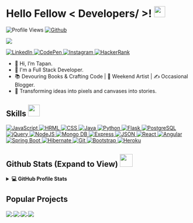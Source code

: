 <h1> Hello Fellow < Developers/ >! <img src = "https://raw.githubusercontent.com/MartinHeinz/MartinHeinz/master/wave.gif" width = 30px> </h1>
<p align='center'>
</p>


![Profile Views](https://komarev.com/ghpvc/?username=1998tapan&label=Profile%20views&color=0e75b6&style=flat")
[![Github](https://img.shields.io/github/followers/1998tapan?label=Follow&style=social)](https://github.com/1998tapan)

<p>
  <a href="https://github.com/DenverCoder1/readme-typing-svg"><img src="https://readme-typing-svg.herokuapp.com?&font=IBM+Plex+Sans&color=abcdef&size=20&lines=Welcome+to+my+GitHub+Profile!;I'm+a+Full+Stack+Developer;I'm+a+Computer+Science+Engineer" /></a>
</p>

   <a href="https://www.linkedin.com/in/tapan-dabrai-6526a1134/" target="_blank">
    <img alt="LinkedIn" src="https://img.shields.io/badge/LinkedIn-0077B5?style=for-the-badge&logo=linkedin&logoColor=white">
  </a>   
   <a href="https://codepen.io/Tapan681/" target="_blank">
    <img alt="CodePen" src="https://img.shields.io/badge/CodePen-111?style=for-the-badge&logo=CodePen&logoColor=white">
  </a>  
  <a href="https://www.instagram.com/techwizinspace/" target="_blank">
    <img alt="Instagram" src="https://img.shields.io/badge/Instagram-E4405F?style=for-the-badge&logo=instagram&logoColor=white">
  </a>  
 <a href="https://www.hackerrank.com/profile/1998tapan/" target="_blank">
    <img alt="HackerRank" src="https://img.shields.io/badge/-Hackerrank-2EC866?style=for-the-badge&logo=HackerRank&logoColor=white">
  </a>

- 👋 Hi, I’m Tapan.
- 💼 I'm a Full Stack Developer.
- 📚 Devouring Books & Crafting Code | 🎨 Weekend Artist | ✍️ Occasional Blogger.
- 👯 Transforming ideas into pixels and canvases into stories.

<h2> Skills <img src = "https://media2.giphy.com/media/QssGEmpkyEOhBCb7e1/giphy.gif?cid=ecf05e47a0n3gi1bfqntqmob8g9aid1oyj2wr3ds3mg700bl&rid=giphy.gif" width = 32px> </h2>
  <a href="#" target="_blank"> 
    <img alt="JavaScript" src="https://img.shields.io/badge/JavaScript-F7DF1E?style=for-the-badge&logo=javascript&logoColor=black">
  </a>
  <a href="#" target="_blank"> 
    <img alt="HRML" src="https://img.shields.io/badge/HTML5-E34F26?style=for-the-badge&logo=html5&logoColor=white">
  </a>
  <a href="#" target="_blank"> 
    <img alt="CSS" src="https://img.shields.io/badge/CSS3-1572B6?style=for-the-badge&logo=css3&logoColor=white">
  </a>
   <a href="https://www.java.com" target="_blank"> 
    <img alt="Java" src="https://img.shields.io/badge/Java-ED8B00?style=for-the-badge&logo=java&logoColor=white">
  </a>
   <a href="https://www.python.org" target="_blank">
    <img alt="Python" src="https://img.shields.io/badge/Python-3776AB?style=for-the-badge&logo=python&logoColor=white">
  </a>
  <a href="https://www.flask.com/">
    <img alt="Flask" src="https://img.shields.io/badge/Flask-000000?style=for-the-badge&logo=flask&logoColor=white">
  </a>
    <a href="#">
    <img alt="PostgreSQL" src="https://img.shields.io/badge/PostgreSQL-316192?style=for-the-badge&logo=postgresql&logoColor=white">
  </a>
  <a href="#">
    <img alt="jQuery" src="https://img.shields.io/badge/jQuery-0769AD?style=for-the-badge&logo=jquery&logoColor=white">
  </a>
  <a href="#">
    <img alt="NodeJS" src="https://img.shields.io/badge/Node%20js-339933?style=for-the-badge&logo=nodedotjs&logoColor=white">
  </a>
   <a href="#">
    <img alt="Mongo DB" src="https://img.shields.io/badge/MongoDB-4EA94B?style=for-the-badge&logo=mongodb&logoColor=white">
  </a>
  <a href="#">
    <img alt="Express" src="https://img.shields.io/badge/Express%20js-000000?style=for-the-badge&logo=express&logoColor=white">
  </a>
   <a href="#">
    <img alt="JSON" src="https://img.shields.io/badge/json-5E5C5C?style=for-the-badge&logo=json&logoColor=white">
  </a>
   <a href="#">
    <img alt="React" src="https://img.shields.io/badge/React-20232A?style=for-the-badge&logo=react&logoColor=61DAFB">
  </a>
   <a href="#">
   <img alt="Angular" src="https://img.shields.io/badge/Angular-DD0031?style=for-the-badge&logo=angular&logoColor=white">
  </a>
   <a href=#">
    <img alt="Spring Boot" src="https://img.shields.io/badge/Spring_Boot-F2F4F9?style=for-the-badge&logo=spring-boot">
  </a>
   <a href="#">
    <img alt="Hibernate" src="https://img.shields.io/badge/Hibernate-59666C?style=for-the-badge&logo=Hibernate&logoColor=white">
  </a>
  <a href="#">
    <img alt="Git" src="https://img.shields.io/badge/GIT-E44C30?style=for-the-badge&logo=git&logoColor=white">
  </a>
  <a href="#">
    <img alt="Bootstrap" src="https://img.shields.io/badge/Bootstrap-563D7C?style=for-the-badge&logo=bootstrap&logoColor=white">
  </a>
  <a href="https://www.heroku.com/">
    <img alt="Heroku" src="https://img.shields.io/badge/Heroku-430098?style=for-the-badge&logo=heroku&logoColor=white">
  </a>

<h2> Github Stats (Expand to View) <img src = "https://i.pinimg.com/originals/65/c4/f4/65c4f452571be1261e9c623f7da488ac.gif" width = 35px> </h2>

<details> 
  <summary><b>💻 GitHub Profile Stats</b></summary>
  <br/>
  <div align="center">
    <a margin-right="6px" href="#">
      <img alt="Tapan's Github Stats" src="https://github-readme-stats.vercel.app/api?username=1998tapan&show_icons=true&locale=en&count_private=true&hide_rank=true&disable_animations=true&theme=algolia" height="192px"/>
    </a>
    &nbsp;
    <img src="https://github-readme-stats.vercel.app/api/top-langs?username=1998tapan&show_icons=true&locale=en&layout=compact&theme=algolia&hide=jupyter,python" alt="1998tapan" height="192px"/><br/>
    <a style="margin-top:'10px';" href="#">
      <img height="192px" src="https://github-readme-streak-stats.herokuapp.com/?user=1998tapan&theme=algolia&date_format=j%20M%5B%20Y%5D"/>
    </a><br/>
  </div>
</details>

## Popular Projects
<a href="https://github.com/1998tapan/Game-Guess-me-up">
  <img align="center" src="https://github-readme-stats.vercel.app/api/pin/?username=1998tapan&repo=Game-Guess-me-up&theme=onedark" />
</a>  

<a href="https://github.com/1998tapan/vacation">
  <img align="center" src="https://github-readme-stats.vercel.app/api/pin/?username=1998tapan&repo=vacation&theme=onedark" />
</a>  

<a href="https://github.com/1998tapan/uttarayan-2024">
  <img align="center" src="https://github-readme-stats.vercel.app/api/pin/?username=1998tapan&repo=uttarayan-2024&theme=onedark" />
</a> 

<a href="https://github.com/1998tapan/museum-of-candy">
  <img align="center" src="https://github-readme-stats.vercel.app/api/pin/?username=1998tapan&repo=museum-of-candy&theme=onedark" />
</a> 
